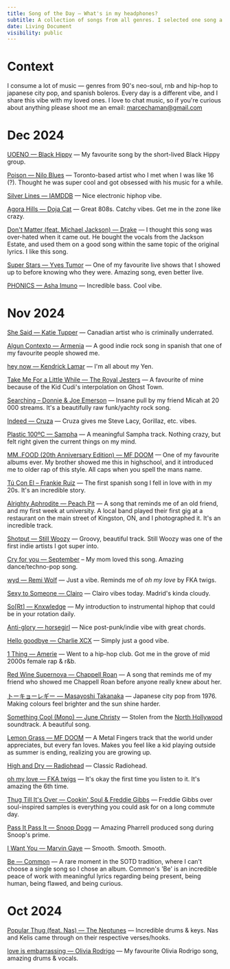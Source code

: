 ```yaml
---
title: Song of the Day — What's in my headphones?
subtitle: A collection of songs from all genres. I selected one song a day.
date: Living Document
visibility: public
---
```


# Context

I consume a lot of music — genres from 90's neo-soul, rnb and hip-hop to japanese city pop, and spanish boleros. Every day is a different vibe, and I share this vibe with my loved ones. I love to chat music, so if you're curious about anything please shoot me an email: [marcechaman@gmail.com](mailto:marcechaman@gmail.com)

# Dec 2024

[UOENO — Black Hippy](https://open.spotify.com/track/4wuqlQXpPpEVRhCCyvoe1u) — My favourite song by the short-lived Black Hippy group.

[Poison — Nilo Blues](https://open.spotify.com/track/6YB6L559W9IoLNm2JhRGTd) — Toronto-based artist who I met when I was like 16 (?). Thought he was super cool and got obsessed with his music for a while.

[Silver Lines — IAMDDB](https://open.spotify.com/track/5cAFeRYZDlYNBOQYfEo0NB) — Nice electronic hiphop vibe.

[Agora Hills — Doja Cat](https://open.spotify.com/track/5PyDJG7SQRgWXefgexqIge) — Great 808s. Catchy vibes. Get me in the zone like crazy.

[Don't Matter (feat. Michael Jackson) — Drake](https://open.spotify.com/track/6G8kHiVZ1jW7vHMPVRNZU0) — I thought this song was over-hated when it came out. He bought the vocals from the Jackson Estate, and used them on a good song within the same topic of the original lyrics. I like this song.

[Super Stars — Yves Tumor](https://open.spotify.com/track/4dWltT1kwOojQQyZJMs5tw) — One of my favourite live shows that I showed up to before knowing who they were. Amazing song, even better live.

[PHONICS — Asha Imuno](https://open.spotify.com/track/3CR4lqVVx9F96vkd7QAEmJ) — Incredible bass. Cool vibe.

# Nov 2024

[She Said — Katie Tupper](https://open.spotify.com/track/3CR4lqVVx9F96vkd7QAEmJ) — Canadian artist who is criminally underrated.

[Algun Contexto — Armenia](https://open.spotify.com/track/5QXHKLeR2TO5PAOJCAkz5n) — A good indie rock song in spanish that one of my favourite people showed me.

[hey now — Kendrick Lamar](https://open.spotify.com/track/6uBBABC1IPIjUCHZkzjlls) — I'm all about my Yen.

[Take Me For a Little While — The Royal Jesters](https://open.spotify.com/track/6uBBABC1IPIjUCHZkzjlls) — A favourite of mine because of the Kid Cudi's interpolation on Ghost Town.

[Searching – Donnie & Joe Emerson](https://open.spotify.com/track/7GfZglyfN0cBVycLol5cjk) — Insane pull by my friend Micah at 20 000 streams. It's a beautifully raw funk/yachty rock song.

[Indeed — Cruza](https://open.spotify.com/track/1jASJWOio1y6HX9noE7FWi) — Cruza gives me Steve Lacy, Gorillaz, etc. vibes.

[Plastic 100ºC — Sampha](https://open.spotify.com/track/0ah6qyhi2jlBP6D7JLxZrt) — A meaningful Sampha track. Nothing crazy, but felt right given the current things on my mind.

[MM..FOOD (20th Anniversary Edition) — MF DOOM](https://open.spotify.com/album/4osUXHB3fDXwyrtRKvBE2m) — One of my favourite albums ever. My brother showed me this in highschool, and it introduced me to older rap of this style. All caps when you spell the mans name.

[Tú Con El – Frankie Ruiz](https://open.spotify.com/track/4SQQXTfDQQzqMYt9Ems7A1) — The first spanish song I fell in love with in my 20s. It's an incredible story.

[Alrighty Aphrodite — Peach Pit](https://open.spotify.com/track/6OiRh4kttAs1YWglvTcYkB) — A song that reminds me of an old friend, and my first week at university. A local band played their first gig at a restaurant on the main street of Kingston, ON, and I photographed it. It's an incredible track.

[Shotput — Still Woozy](https://open.spotify.com/track/4nUIq4IuoIiHKYdov9A4Yg) — Groovy, beautiful track. Still Woozy was one of the first indie artists I got super into.

[Cry for you — September](https://open.spotify.com/track/1mvZErZBp7WZT3HfGBykao) – My mom loved this song. Amazing dance/techno-pop song.

[wyd — Remi Wolf](https://open.spotify.com/track/2W47Qlm2vTrGXWXdf4lxka) — Just a vibe. Reminds me of _oh my love_ by FKA twigs.

[Sexy to Someone — Clairo](https://open.spotify.com/track/3awweDjWIuXNMogMClJnvE) — Clairo vibes today. Madrid's kinda cloudy.

[So[Rt] — Knxwledge](https://open.spotify.com/track/5njl9itJnzGvbJQp0T6gh1) — My introduction to instrumental hiphop that could be in your rotation daily.

[Anti-glory — horsegirl](https://open.spotify.com/track/7xxeSJJ25Gu6dRBv8v7tKK) — Nice post-punk/indie vibe with great chords.

[Hello goodbye — Charlie XCX](https://open.spotify.com/track/7KA5C1c2byqgzCCgdo0nZR) — Simply just a good vibe.

[1 Thing — Amerie](https://open.spotify.com/track/1mnqraQ8oV8MX92rdOFLWW) — Went to a hip-hop club. Got me in the grove of mid 2000s female rap & r&b.

[Red Wine Supernova — Chappell Roan](https://open.spotify.com/track/7FOgcfdz9Nx5V9lCNXdBYv) — A song that reminds me of my friend who showed me Chappell Roan before anyone really knew about her.

[トーキョーレギー — Masayoshi Takanaka](https://open.spotify.com/track/5floNyItopWZyB4IzKrJtW) — Japanese city pop from 1976. Making colours feel brighter and the sun shine harder.

[Something Cool (Mono) — June Christy](https://open.spotify.com/track/2mqjKGlSdJHdjCQHtOx6PD) — Stolen from the [North Hollywood](https://www.google.com/search?gs_ssp=eJzj4tVP1zc0zLJIzzUpKzQxYPSSzssvKslQyMjPyaksz89PUcjMyUlNT8xRSM4sAwA-8Q8i&q=north+hollywood+illegal+civ) soundtrack. A beautiful song.

[Lemon Grass — MF DOOM](https://open.spotify.com/track/14hca4SHRBbKZkzPI0xXDL) — A Metal Fingers track that the world under appreciates, but every fan loves. Makes you feel like a kid playing outside as summer is ending, realizing you are growing up.

[High and Dry — Radiohead](https://open.spotify.com/track/2a1iMaoWQ5MnvLFBDv4qkf) — Classic Radiohead.

[oh my love — FKA twigs](https://open.spotify.com/track/5dEJc0rHuTVxtl1xljDbRv?nd=1&dl) — It's okay the first time you listen to it. It's amazing the 6th time.

[Thug Till It's Over — Cookin' Soul & Freddie Gibbs](https://open.spotify.com/track/41vSsnP46DpUZC0YoNyk3U) — Freddie Gibbs over soul-inspired samples is everything you could ask for on a long commute day.

[Pass It Pass It — Snoop Dogg](https://open.spotify.com/track/771aM9AY5YUx1OWl8tPJNG) — Amazing Pharrell produced song during Snoop's prime.

[I Want You — Marvin Gaye](https://open.spotify.com/track/2gmWJA9oF4GD2Vw5QoRqu1) — Smooth. Smooth. Smooth.

[Be — Common](https://open.spotify.com/album/2UuvBxV56QWWj2uviGS0up) — A rare moment in the SOTD tradition, where I can't choose a single song so I chose an album. Common's 'Be' is an incredible peace of work with meaningful lyrics regarding being present, being human, being flawed, and being curious.

# Oct 2024

[Popular Thug (feat. Nas) — The Neptunes](https://open.spotify.com/track/4wWHyQTz1QgmhIjyPm8bSk) — Incredible drums & keys. Nas and Kelis came through on their respective verses/hooks.

[love is embarrassing — Olivia Rodrigo](https://open.spotify.com/track/26QLJMK8G0M06sk7h7Fkse) — My favourite Olivia Rodrigo song, amazing drums & vocals.
